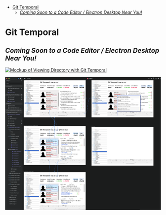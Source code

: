 <!-- START doctoc generated TOC please keep comment here to allow auto update -->
<!-- DON'T EDIT THIS SECTION, INSTEAD RE-RUN doctoc TO UPDATE -->

- [Git Temporal](#git-temporal)
  - [_Coming Soon to a Code Editor / Electron Desktop Near You!_](#_coming-soon-to-a-code-editor--electron-desktop-near-you_)

<!-- END doctoc generated TOC please keep comment here to allow auto update -->

# Git Temporal

## _Coming Soon to a Code Editor / Electron Desktop Near You!_

[<img alt="Mockup of Viewing Directory with Git Temporal" src="https://git-temporal.github.io/git-temporal/docs/design/InVision_Studio_-_Preview_and_UI_Mock.png"
/>](https://projects.preview.invisionapp.com/prototype/Git-Temporal-UI-Mock-cjmavihdp0000ev011ge3la4s/play/3438cffe)

[<img alt="Git Temporal art boards in InVision Studio" src="docs/design/UI_Moc_InVision_Studio.png"
/>](https://www.invisionapp.com/studio)
